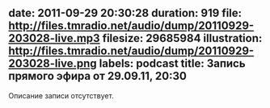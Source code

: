 date: 2011-09-29 20:30:28
duration: 919
file: http://files.tmradio.net/audio/dump/20110929-203028-live.mp3
filesize: 29685984
illustration: http://files.tmradio.net/audio/dump/20110929-203028-live.png
labels: podcast
title: Запись прямого эфира от 29.09.11, 20:30
---
Описание записи отсутствует.
